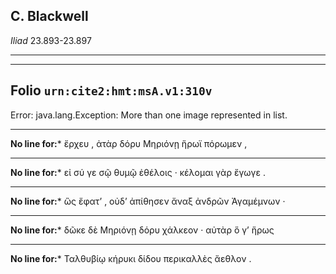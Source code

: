 ## C. Blackwell

*Iliad* 23.893-23.897

---

---

## **Folio `urn:cite2:hmt:msA.v1:310v`**



Error: java.lang.Exception: More than one image represented in list.

--- 

 **No line for:*** ἔρχευ , ἀτὰρ δόρυ Μηριόνῃ ἥρωϊ πόρωμεν ,

--- 

 **No line for:*** εἰ σύ γε σῷ θυμῷ ἐθέλοις · κέλομαι γὰρ ἔγωγε .

--- 

 **No line for:*** ὣς ἔφατʼ , οὐδʼ ἀπίθησεν ἄναξ ἀνδρῶν Ἀγαμέμνων ·

--- 

 **No line for:*** δῶκε δὲ Μηριόνῃ δόρυ χάλκεον · αὐτὰρ ὅ γʼ ἥρως

--- 

 **No line for:*** Ταλθυβίῳ κήρυκι δίδου περικαλλὲς ἄεθλον .